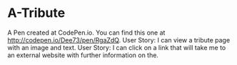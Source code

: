 # A-Tribute
A Pen created at CodePen.io. You can find this one at http://codepen.io/Dee73/pen/RgaZdQ.
User Story: I can view a tribute page with an image and text.
User Story: I can click on a link that will take me to an external website with further information on the.
